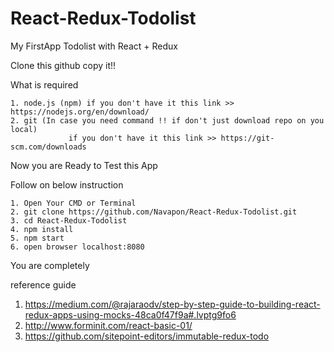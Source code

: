 # React-Redux-Todolist
My FirstApp Todolist with React + Redux

Clone this github copy it!!

What is required

    1. node.js (npm) if you don't have it this link >> https://nodejs.org/en/download/
    2. git (In case you need command !! if don't just download repo on you local) 
                 if you don't have it this link >> https://git-scm.com/downloads
   
Now you are Ready to Test this App

Follow on below instruction 

    1. Open Your CMD or Terminal
    2. git clone https://github.com/Navapon/React-Redux-Todolist.git
    3. cd React-Redux-Todolist
    4. npm install
    5. npm start
    6. open browser localhost:8080
  
  
You are completely
    
reference guide

1. https://medium.com/@rajaraodv/step-by-step-guide-to-building-react-redux-apps-using-mocks-48ca0f47f9a#.lvptg9fo6
2. http://www.forminit.com/react-basic-01/
3. https://github.com/sitepoint-editors/immutable-redux-todo
    




